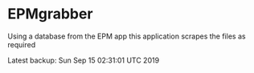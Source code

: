 # EPMgrabber
Using a database from the EPM app this application scrapes the files as required


Latest backup: Sun Sep 15 02:31:01 UTC 2019
